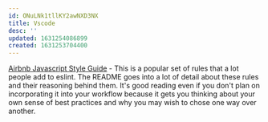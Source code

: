 ```yaml
---
id: ONuLNk1tllKY2awNXD3NX
title: Vscode
desc: ''
updated: 1631254086899
created: 1631253704400
---
```


[Airbnb Javascript Style Guide](https://github.com/airbnb/javascript) - This is a popular set of rules that a lot people add to eslint. The README goes into a lot of detail about these rules and their reasoning behind them. It's good reading even if you don't plan on incorporating it into your workflow because it gets you thinking about your own sense of best practices and why you may wish to chose one way over another.
